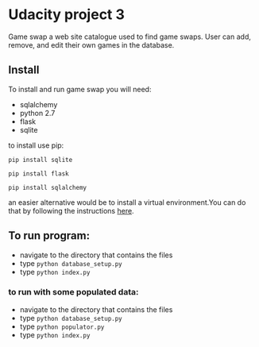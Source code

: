 # Udacity project 3

Game swap a web site catalogue used to find game swaps. User can add, remove, and edit their own games in the database.

## Install

To install and run game swap you will need:

- sqlalchemy
- python 2.7
- flask
- sqlite

to install use pip:

`pip install sqlite`

`pip install flask`

`pip install sqlalchemy`

an easier alternative would be to install a virtual environment.You can do that by following the instructions [here](https://www.udacity.com/wiki/ud197/install-vagrant).

## To run program:
- navigate to the directory that contains the files
- type `python database_setup.py`
- type `python index.py`

### to run with some populated data:
- navigate to the directory that contains the files
- type `python database_setup.py`
- type `python populator.py`
- type `python index.py`
